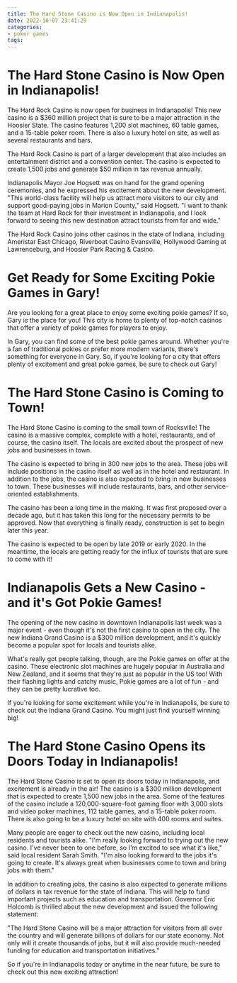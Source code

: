 ```yaml
---
title: The Hard Stone Casino is Now Open in Indianapolis!
date: 2022-10-07 23:41:29
categories:
- poker games
tags:
---
```



#  The Hard Stone Casino is Now Open in Indianapolis!

The Hard Rock Casino is now open for business in Indianapolis! This new casino is a $360 million project that is sure to be a major attraction in the Hoosier State. The casino features 1,200 slot machines, 60 table games, and a 15-table poker room. There is also a luxury hotel on site, as well as several restaurants and bars.

The Hard Rock Casino is part of a larger development that also includes an entertainment district and a convention center. The casino is expected to create 1,500 jobs and generate $50 million in tax revenue annually.

Indianapolis Mayor Joe Hogsett was on hand for the grand opening ceremonies, and he expressed his excitement about the new development. "This world-class facility will help us attract more visitors to our city and support good-paying jobs in Marion County," said Hogsett. "I want to thank the team at Hard Rock for their investment in Indianapolis, and I look forward to seeing this new destination attract tourists from far and wide."

The Hard Rock Casino joins other casinos in the state of Indiana, including Ameristar East Chicago, Riverboat Casino Evansville, Hollywood Gaming at Lawrenceburg, and Hoosier Park Racing & Casino.

#  Get Ready for Some Exciting Pokie Games in Gary!

Are you looking for a great place to enjoy some exciting pokie games? If so, Gary is the place for you! This city is home to plenty of top-notch casinos that offer a variety of pokie games for players to enjoy.

In Gary, you can find some of the best pokie games around. Whether you're a fan of traditional pokies or prefer more modern variants, there's something for everyone in Gary. So, if you're looking for a city that offers plenty of excitement and great pokie games, be sure to check out Gary!

#  The Hard Stone Casino is Coming to Town!

The Hard Stone Casino is coming to the small town of Rocksville! The casino is a massive complex, complete with a hotel, restaurants, and of course, the casino itself. The locals are excited about the prospect of new jobs and businesses in town.

The casino is expected to bring in 300 new jobs to the area. These jobs will include positions in the casino itself as well as in the hotel and restaurant. In addition to the jobs, the casino is also expected to bring in new businesses to town. These businesses will include restaurants, bars, and other service-oriented establishments.

The casino has been a long time in the making. It was first proposed over a decade ago, but it has taken this long for the necessary permits to be approved. Now that everything is finally ready, construction is set to begin later this year.

The casino is expected to be open by late 2019 or early 2020. In the meantime, the locals are getting ready for the influx of tourists that are sure to come with it!

#  Indianapolis Gets a New Casino - and it's Got Pokie Games!

The opening of the new casino in downtown Indianapolis last week was a major event - even though it's not the first casino to open in the city. The new Indiana Grand Casino is a $300 million development, and it's quickly become a popular spot for locals and tourists alike.

What's really got people talking, though, are the Pokie games on offer at the casino. These electronic slot machines are hugely popular in Australia and New Zealand, and it seems that they're just as popular in the US too! With their flashing lights and catchy music, Pokie games are a lot of fun - and they can be pretty lucrative too.

If you're looking for some excitement while you're in Indianapolis, be sure to check out the Indiana Grand Casino. You might just find yourself winning big!

#  The Hard Stone Casino Opens its Doors Today in Indianapolis!

The Hard Stone Casino is set to open its doors today in Indianapolis, and excitement is already in the air! The casino is a $300 million development that is expected to create 1,500 new jobs in the area. Some of the features of the casino include a 120,000-square-foot gaming floor with 3,000 slots and video poker machines, 112 table games, and a 15-table poker room. There is also going to be a luxury hotel on site with 400 rooms and suites.

Many people are eager to check out the new casino, including local residents and tourists alike. "I'm really looking forward to trying out the new casino. I've never been to one before, so I'm excited to see what it's like," said local resident Sarah Smith. "I'm also looking forward to the jobs it's going to create. It's always great when businesses come to town and bring jobs with them."

In addition to creating jobs, the casino is also expected to generate millions of dollars in tax revenue for the state of Indiana. This will help to fund important projects such as education and transportation. Governor Eric Holcomb is thrilled about the new development and issued the following statement:

"The Hard Stone Casino will be a major attraction for visitors from all over the country and will generate billions of dollars for our state economy. Not only will it create thousands of jobs, but it will also provide much-needed funding for education and transportation initiatives."

So if you're in Indianapolis today or anytime in the near future, be sure to check out this new exciting attraction!